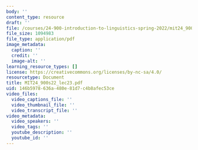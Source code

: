```yaml
---
body: ''
content_type: resource
draft: ''
file: /courses/24-900-introduction-to-linguistics-spring-2022/mit24_900s22_lec23.pdf
file_size: 1094983
file_type: application/pdf
image_metadata:
  caption: ''
  credit: ''
  image-alt: ''
learning_resource_types: []
license: https://creativecommons.org/licenses/by-nc-sa/4.0/
resourcetype: Document
title: MIT24_900s22_lec23.pdf
uid: 146b5978-636a-480e-81d7-c4b8afec53ce
video_files:
  video_captions_file: ''
  video_thumbnail_file: ''
  video_transcript_file: ''
video_metadata:
  video_speakers: ''
  video_tags: ''
  youtube_description: ''
  youtube_id: ''
---
```

